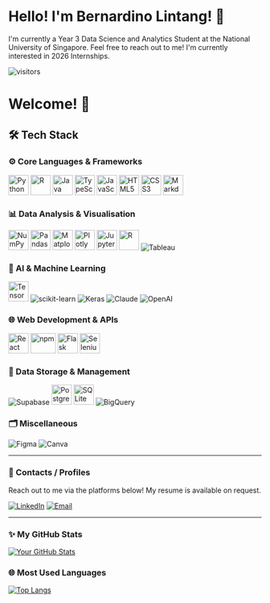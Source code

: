 # Hello! I'm Bernardino Lintang! 👋

I'm currently a Year 3 Data Science and Analytics Student at the National University of Singapore.
Feel free to reach out to me! I'm currently interested in 2026 Internships.

<p align="left">
  <img src="https://api.visitorbadge.io/badge?page_id=bernardinolintang.bernardinolintang&color=0e7578&label=visitors" alt="visitors" />
</p>

# Welcome! 👋

## 🛠️ Tech Stack

### ⚙️ Core Languages & Frameworks
<p align="left">
  <img src="https://cdn.jsdelivr.net/gh/devicons/devicon/icons/python/python-original.svg" width="40" height="40" alt="Python" />
  <img src="https://cdn.jsdelivr.net/gh/devicons/devicon/icons/r/r-original.svg" width="40" height="40" alt="R" />
  <img src="https://cdn.jsdelivr.net/gh/devicons/devicon/icons/java/java-original.svg" width="40" height="40" alt="Java" />
  <img src="https://cdn.jsdelivr.net/gh/devicons/devicon/icons/typescript/typescript-original.svg" width="40" height="40" alt="TypeScript" />
  <img src="https://cdn.jsdelivr.net/gh/devicons/devicon/icons/javascript/javascript-original.svg" width="40" height="40" alt="JavaScript" />
  <img src="https://cdn.jsdelivr.net/gh/devicons/devicon/icons/html5/html5-original.svg" width="40" height="40" alt="HTML5" />
  <img src="https://cdn.jsdelivr.net/gh/devicons/devicon/icons/css3/css3-original.svg" width="40" height="40" alt="CSS3" />
  <img src="https://cdn.jsdelivr.net/gh/devicons/devicon/icons/markdown/markdown-original.svg" width="40" height="40" alt="Markdown" />
</p>

### 📊 Data Analysis & Visualisation
<p align="left">
  <img src="https://cdn.jsdelivr.net/gh/devicons/devicon/icons/numpy/numpy-original.svg" width="40" height="40" alt="NumPy" />
  <img src="https://cdn.jsdelivr.net/gh/devicons/devicon/icons/pandas/pandas-original.svg" width="40" height="40" alt="Pandas" />
  <img src="https://cdn.jsdelivr.net/gh/devicons/devicon/icons/matplotlib/matplotlib-original.svg" width="40" height="40" alt="Matplotlib" />
  <img src="https://cdn.jsdelivr.net/gh/devicons/devicon/icons/plotly/plotly-original.svg" width="40" height="40" alt="Plotly" />
  <img src="https://cdn.jsdelivr.net/gh/devicons/devicon/icons/jupyter/jupyter-original.svg" width="40" height="40" alt="Jupyter" />
  <img src="https://cdn.jsdelivr.net/gh/devicons/devicon/icons/r/r-original.svg" width="40" height="40" alt="R" />
  <!-- Tableau (use badge because Devicon doesn't have it) -->
  <img src="https://img.shields.io/badge/Tableau-E97627?style=for-the-badge&logo=tableau&logoColor=white" alt="Tableau" />
</p>

### 🤖 AI & Machine Learning
<p align="left">
  <img src="https://cdn.jsdelivr.net/gh/devicons/devicon/icons/tensorflow/tensorflow-original.svg" width="40" height="40" alt="TensorFlow" />
  <!-- scikit-learn & Keras via badges (not in Devicon) -->
  <img src="https://img.shields.io/badge/scikit--learn-F7931E?style=for-the-badge&logo=scikitlearn&logoColor=white" alt="scikit-learn" />
  <img src="https://img.shields.io/badge/Keras-D00000?style=for-the-badge&logo=keras&logoColor=white" alt="Keras" />
  <img src="https://img.shields.io/badge/Claude-FFDD00?style=for-the-badge&logo=anthropic&logoColor=black" alt="Claude" />
  <img src="https://img.shields.io/badge/OpenAI-412991?style=for-the-badge&logo=openai&logoColor=white" alt="OpenAI" />
</p>

### 🌐 Web Development & APIs
<p align="left">
  <img src="https://cdn.jsdelivr.net/gh/devicons/devicon/icons/react/react-original.svg" width="40" height="40" alt="React" />
  <img src="https://cdn.jsdelivr.net/gh/devicons/devicon/icons/npm/npm-original-wordmark.svg" width="50" height="40" alt="npm" />
  <img src="https://cdn.jsdelivr.net/gh/devicons/devicon/icons/flask/flask-original.svg" width="40" height="40" alt="Flask" />
  <img src="https://cdn.jsdelivr.net/gh/devicons/devicon/icons/selenium/selenium-original.svg" width="40" height="40" alt="Selenium" />
</p>

### 💾 Data Storage & Management
<p align="left">
  <!-- Supabase (badge), Postgres (Devicon), SQLite (Devicon), BigQuery (badge) -->
  <img src="https://img.shields.io/badge/Supabase-3ECF8E?style=for-the-badge&logo=supabase&logoColor=white" alt="Supabase" />
  <img src="https://cdn.jsdelivr.net/gh/devicons/devicon/icons/postgresql/postgresql-original.svg" width="40" height="40" alt="PostgreSQL" />
  <img src="https://cdn.jsdelivr.net/gh/devicons/devicon/icons/sqlite/sqlite-original.svg" width="40" height="40" alt="SQLite" />
  <img src="https://img.shields.io/badge/BigQuery-4285F4?style=for-the-badge&logo=googlecloud&logoColor=white" alt="BigQuery" />
</p>

### 🗂️ Miscellaneous
<p align="left">
  <img src="https://img.shields.io/badge/Figma-F24E1E?style=for-the-badge&logo=figma&logoColor=white" alt="Figma" />
  <img src="https://img.shields.io/badge/Canva-00C4CC?style=for-the-badge&logo=canva&logoColor=white" alt="Canva" />
</p>

---

### 📧 Contacts / Profiles
Reach out to me via the platforms below! My resume is available on request.

[![LinkedIn](https://img.shields.io/badge/LinkedIn-0077B5?style=for-the-badge&logo=linkedin&logoColor=white)](https://www.linkedin.com/in/bernardino-lintang/)
[![Email](https://img.shields.io/badge/Email-D14836?style=for-the-badge&logo=gmail&logoColor=white)](mailto:lintangbernardino@gmail.com)

---

### ✨ My GitHub Stats
[![Your GitHub Stats](https://github-readme-stats.vercel.app/api?username=bernardinolintang&show_icons=true&theme=dark)](https://github.com/anuraghazra/github-readme-stats)

### 🌐 Most Used Languages
[![Top Langs](https://github-readme-stats.vercel.app/api/top-langs/?username=bernardinolintang&layout=compact&theme=dark)](https://github.com/anuraghazra/github-readme-stats)
